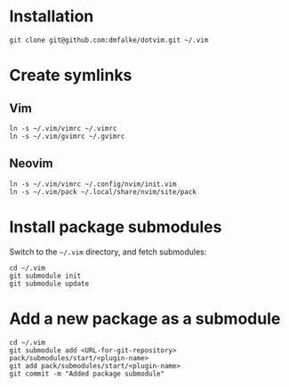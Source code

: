 # Installation

    git clone git@github.com:dmfalke/dotvim.git ~/.vim

# Create symlinks

## Vim

    ln -s ~/.vim/vimrc ~/.vimrc
    ln -s ~/.vim/gvimrc ~/.gvimrc

## Neovim

    ln -s ~/.vim/vimrc ~/.config/nvim/init.vim
    ln -s ~/.vim/pack ~/.local/share/nvim/site/pack

# Install package submodules

Switch to the `~/.vim` directory, and fetch submodules:

    cd ~/.vim
    git submodule init
    git submodule update

# Add a new package as a submodule

    cd ~/.vim
    git submodule add <URL-for-git-repository> pack/submodules/start/<plugin-name>
    git add pack/submodules/start/<plugin-name>
    git commit -m "Added package submodule"

